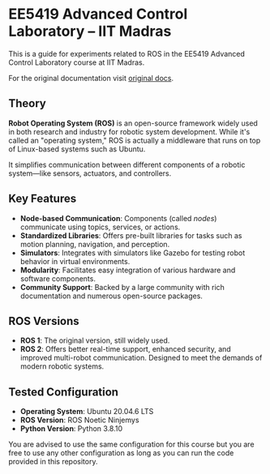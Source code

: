 # EE5419 Advanced Control Laboratory – IIT Madras

This is a guide for experiments related to ROS in the EE5419 Advanced Control Laboratory course at IIT Madras.

For the original documentation visit [original docs](https://docs.google.com/document/d/1pQMcXM4Eel9xM6bWdggSrqgIPPWc9-T8HNgE54NhdSk/edit?pli=1&tab=t.0).

## Theory

**Robot Operating System (ROS)** is an open-source framework widely used in both research and industry for robotic system development. While it's called an "operating system," ROS is actually a middleware that runs on top of Linux-based systems such as Ubuntu.

It simplifies communication between different components of a robotic system—like sensors, actuators, and controllers.

## Key Features

- **Node-based Communication**: Components (called _nodes_) communicate using topics, services, or actions.
- **Standardized Libraries**: Offers pre-built libraries for tasks such as motion planning, navigation, and perception.
- **Simulators**: Integrates with simulators like Gazebo for testing robot behavior in virtual environments.
- **Modularity**: Facilitates easy integration of various hardware and software components.
- **Community Support**: Backed by a large community with rich documentation and numerous open-source packages.

## ROS Versions

- **ROS 1**: The original version, still widely used.
- **ROS 2**: Offers better real-time support, enhanced security, and improved multi-robot communication. Designed to meet the demands of modern robotic systems.

## Tested Configuration

- **Operating System**: Ubuntu 20.04.6 LTS
- **ROS Version**: ROS Noetic Ninjemys
- **Python Version**: Python 3.8.10

You are advised to use the same configuration for this course but you are free to use any other configuration as long as you can run the code provided in this repository.
